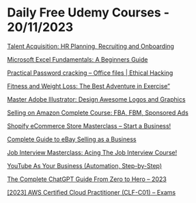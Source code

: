 # Daily Free Udemy Courses - 20/11/2023

[Talent Acquisition: HR Planning, Recruiting and Onboarding](https://www.udemy.com/course/talent-acquisition-hr-planning-recruiting-and-onboarding/?couponCode=9AFBB1F7C3699ED262CC)
[Microsoft Excel Fundamentals: A Beginners Guide](https://www.udemy.com/course/microsoft-excel-fundamentals-a-beginners-guide/?couponCode=727E22770179A79885C5)
[Practical Password cracking – Office files | Ethical Hacking](https://www.udemy.com/course/office-password-cracking/?couponCode=F872F91A3ABC18ED0EAC)
[Fitness and Weight Loss: The Best Adventure in Exercise”](https://www.udemy.com/course/fitness-and-weight-loss-the-best-adventure-in-exercise/?couponCode=E9EAE6C346913E444CF8)
[Master Adobe Illustrator: Design Awesome Logos and Graphics](https://www.udemy.com/course/master-adobe-illustrator-design-awesome-logos-and-graphics/?couponCode=81F8829A998124060A7D)
[Selling on Amazon Complete Course: FBA, FBM, Sponsored Ads](https://www.udemy.com/course/selling-on-amazon-complete-course-fba-fbm-sponsored-ads/?couponCode=27F25103EDA5BF3C5484)
[Shopify eCommerce Store Masterclass – Start a Business!](https://www.udemy.com/course/shopify-ecommerce-store-masterclass/?couponCode=A916FA89922A110B0A15)
[Complete Guide to eBay Selling as a Business](https://www.udemy.com/course/complete-guide-to-ebay-selling-as-a-business/?couponCode=69065D28E58370A13FA8)
[Job Interview Masterclass: Acing The Job Interview Course!](https://www.udemy.com/course/job-interview-masterclass/?couponCode=DBE059F57219E63080AB)
[YouTube As Your Business (Automation, Step-by-Step)](https://www.udemy.com/course/youtube-as-a-business-earn-no-filming-no-editing/?couponCode=FREEYOUTUBE)
[The Complete ChatGPT Guide From Zero to Hero – 2023](https://www.udemy.com/course/the-complete-chatgpt-guide-from-zero-to-hero-2023/?couponCode=GPTNOV19)
[[2023] AWS Certified Cloud Practitioner (CLF-C01) – Exams](https://www.udemy.com/course/aws-certified-cloud-practitioner-clf-c01-practice-exams-i/?couponCode=B2BDEC779905247BD5C0)

